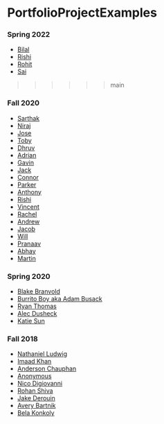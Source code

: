 # PortfolioProjectExamples

### Spring 2022

* [Bilal](https://github.com/BillA-Dev/iOS-Portfolio-Ahmed22/blob/main/README.md)
* [Rishi](https://github.com/EPCompSci/portfolio-rishi-n)
* [Rohit](https://github.com/RohitP123/iOS-Portfolio-Patil22)
* [Sai](https://github.com/SaiGuntabonu/iOS-Portfolio-Guntabonu22.git)
>>>>>> main


### Fall 2020
* [Sarthak](https://github.com/EPCompSci/portfolio-2020-sarthyparty)
* [Niraj](https://github.com/EPCompSci/portfolio-2020-LifeDrain28)
* [Jose](https://github.com/EPCompSci/portfolio-2020-jmblanco22)
* [Toby](https://github.com/EPCompSci/portfolio-2020-BuiToby)
* [Dhruv](https://github.com/EPCompSci/portfolio-2020-1201dc)
* [Adrian](https://github.com/EPCompSci/portfolio-2020-MerlinTheMafiaMortician)
* [Gavin](https://github.com/EPCompSci/portfolio-2020-GavinEnglish)
* [Jack]()
* [Connor](https://github.com/EPCompSci/portfolio-2020-connorholm/blob/master/README.md)
* [Parker](https://github.com/EPCompSci/portfolio-2020-ParkerJ30)
* [Anthony](https://github.com/EPCompSci/portfolio-2020-AnthonyKuismi/blob/master/README.md)
* [Rishi](https://github.com/EPCompSci/portfolio-2020-rishi-n)
* [Vincent](https://github.com/EPCompSci/portfolio-2020-Nagooy3n)
* [Rachel](https://github.com/EPCompSci/portfolio-2020-rachelPark1)
* [Andrew](https://github.com/EPCompSci/portfolio-2020-andrewpeng02)
* [Jacob]()
* [Will](https://github.com/EPCompSci/portfolio-2020-WillPeyer)
* [Pranaav]()
* [Abhay](https://github.com/Swaghay/portfolio-2020-Swaghay)
* [Martin]()

### Spring 2020
* [Blake Branvold](https://github.com/EPCompSci/ios-portfolio-Underdoneboar4)
* [Burrito Boy aka Adam Busack](https://github.com/EPCompSci/ios-portfolio-BurritoConqueror)
* [Ryan Thomas](https://github.com/EPCompSci/ios-portfolio-rhockey12)
* [Alec Dusheck](https://github.com/EPCompSci/ios-term-3-portfolio-2020-AlecDusheck)
* [Katie Sun](https://github.com/EPCompSci/ios-term-3-portfolio-2020-katiesun)


### Fall 2018
* [Nathaniel Ludwig](https://github.com/EPCompSci/ios-portfolio-NathanielLudwig)
* [Imaad Khan](https://github.com/EPCompSci/ios-portfolio-imaadk)
* [Anderson Chauphan](https://github.com/EPCompSci/ios-portfolio-chauphana)
* [Anonymous](https://github.com/EPCompSci/ios-portfolio-90302956)
* [Nico Digiovanni](https://github.com/EPCompSci/ios-portfolio-nicodigiovanni)
* [Rohan Shiva](https://github.com/EPCompSci/ios-portfolio-rohanshiva/wiki)
* [Jake Derouin](https://github.com/EPCompSci/ios-portfolio-jpderouin)
* [Avery Bartnik](https://github.com/EPCompSci/ios-portfolio-Jythonscript)
* [Bela Konkoly](https://github.com/EPCompSci/ios-portfolio-konkolyb)

